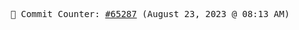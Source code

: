 <p align="center">
    <samp>
        📮 Commit Counter: <a href="https://github.com/Javascript-void0/Javascript-void0/commits/main">#65287</a> (August 23, 2023 @ 08:13 AM)
    </samp>
</p>